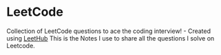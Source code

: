 # LeetCode
Collection of LeetCode questions to ace the coding interview! - Created using [LeetHub](https://github.com/QasimWani/LeetHub)
This is the Notes I use to share all the questions I solve on Leetcode.
